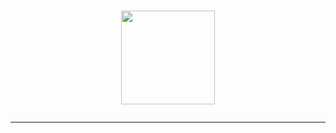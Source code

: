 <h1 align="center">
<img src="https://media2.giphy.com/media/FAFo1M7EC4gRZ4HETH/200w.webp?cid=ecf05e47ot2mk0sg65q2wizol9tgtti0391tu8335mr296pq&ep=v1_gifs_search&rid=200w.webp&ct=g" height="150"</h1>

  ---

  

